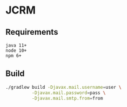 # JCRM

## Requirements
```text
java 11+
node 10+
npm 6+
```

## Build
```bash
./gradlew build -Djavax.mail.username=user \
          -Djavax.mail.password=pass \
          -Djavax.mail.smtp.from=from
```